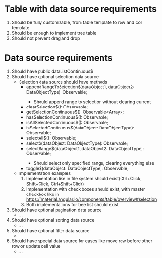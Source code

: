 # Table with data source requirements
1. Should be fully customizable, from table template to row and col template
1. Should be enough to implement tree table
1. Should not prevent drag and drop
# Data source requirements
1. Should have public dataListContinuous$
1. Should have optional selection data source
    - Selection data source should have methods
      - appendRangeToSelection$(dataObject1, dataObject2: DataObjectType): Observable<void>;
        - Should append range to selection without clearing current
      - clearSelection$(): Observable<void>;
      - getSelectionContinuous$(): Observable<Array<DataObjectType>>;
      - hasSelectionContinuous$(): Observable<boolean>;
      - isAllSelectedContinuous$(): Observable<boolean>;
      - isSelectedContinuous$(dataObject: DataObjectType): Observable<boolean>;
      - selectAll$(): Observable<void>;
      - select$(dataObject: DataObjectType): Observable<void>;
      - selectRange$(dataObject1, dataObject2: DataObjectType): Observable<void>;
        - Should select only specified range, clearing everything else
      - toggle$(dataObject: DataObjectType): Observable<void>;
    - Implementation examples
      1. Implementation like in file system should exist(Ctrl+Click, Shift+Click, Ctrl+Shift+Click)
      1. Implementation with check boxes should exist, with master checkbox like in https://material.angular.io/components/table/overview#selection
      1. Both implementations for tree list should exist
1. Should have optional pagination data source
    - ...
1. Should have optional sorting data source
    - ...
1. Should have optional filter data source
    - ...
1. Should have special data source for cases like move row before other row or update cell value 
    - ...
